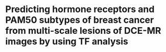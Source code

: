 # Predicting hormone receptors and PAM50 subtypes of breast cancer from multi-scale lesions of DCE-MR images by using TF analysis
